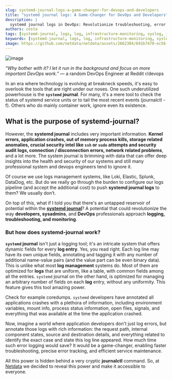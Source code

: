 ```yaml
---
slug: systemd-journal-logs-a-game-changer-for-devops-and-developers
title: "systemd journal logs: A Game-Changer for DevOps and Developers"
description: |
  systemd journal logs in DevOps: Revolutionize troubleshooting, error tracking & service maintenance for faster, efficient operations.
authors: costa
tags: [systemd-journal, logs, log, infrastructure-monitoring, syslog, journalctl, devops]
keywords: [systemd-journal, logs, log, infrastructure-monitoring, syslog, journalctl, devops]
image: https://github.com/netdata/netdata/assets/2662304/691b7470-ec56-430c-8b81-0c9e49012679
---
```

![image](https://github.com/netdata/netdata/assets/2662304/691b7470-ec56-430c-8b81-0c9e49012679 "systemd journal netdata plugin")

*“Why bother with it? I let it run in the background and focus on more important DevOps work.”*
&mdash; a random DevOps Engineer at Reddit r/devops

In an era where technology is evolving at breakneck speeds, it's easy to overlook the tools that are right under our noses. One such underutilized powerhouse is the **`systemd` journal**. For many, it's a mere tool to check the status of systemd service units or to tail the most recent events (journalctl -f). Others who do mainly container work, ignore even its existence.

## What is the purpose of systemd-journal?

However, the **systemd journal** includes very important information. **Kernel errors, application crashes, out of memory process kills, storage related anomalies, crucial security intel like `ssh` or `sudo` attempts and security audit logs, connection / disconnection errors, network related problems**, and a lot more. 
The system journal is brimming with data that can offer deep insights into the health and security of our systems and still many professional system and devops engineers tend to ignore it.

<!--truncate-->

Of course we use logs management systems, like Loki, Elastic, Splunk, DataDog, etc. But do we really go through the burden to configure our logs pipeline (and accept the additional cost) to push **systemd journal logs** to them? We usually don’t.

On top of this, what if I told you that there's an untapped reservoir of potential within the **[systemd journal](https://learn.netdata.cloud/docs/data-collection/systemd-journal?utm_source=blog1systemd&utm_medium=blog_systemd&utm_campaign=blog)**? A potential that could revolutionize the way **developers, sysadmins**, and **DevOps** professionals approach **logging, troubleshooting, and monitoring**.

### But how does systemd-journal work?

**`systemd` journal** isn't just a logging tool; it's an intricate system that offers dynamic fields for every **log entry**. Yes, you read right. Each log line may have its own unique fields, annotating and tagging it with any number of additional name-value pairs (and the value part can be even binary data). This is unlike what most **log management** systems do. Most of them are optimized for **logs** that are uniform, like a table, with common fields among all the entries. `systemd` journal on the other hand, is optimized for managing an arbitrary number of fields on each **log** entry, without any uniformity. 
This feature gives this tool amazing power.

Check for example coredumps. `systemd` developers have annotated all applications crashes with a plethora of information, including environment variables, mount info, process status information, open files, signals, and everything that was available at the time the application crashed.

Now, imagine a world where application developers don't just log errors, but annotate those logs with rich information: the request path, internal component states, source and destination details, and everything related to identify the exact case and state this log line appeared. How much time such error logging would save? It would be a game-changer, enabling faster troubleshooting, precise error tracking, and efficient service maintenance.

All this power is hidden behind a very cryptic **journalctl** command. So, at [Netdata](https://app.netdata.cloud/) we decided to reveal this power and make it accessible to everyone.
